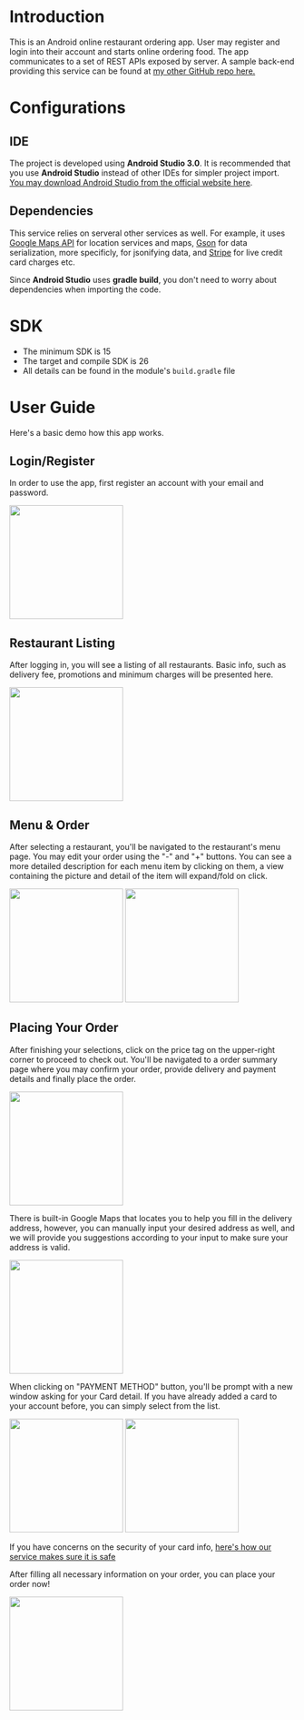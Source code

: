 # Introduction
This is an Android online restaurant ordering app. User may register and login into their account and starts online ordering food. The app communicates to a set of REST APIs exposed by server. A sample back-end providing this service can be found at [my other GitHub repo here.](https://github.com/CristianoYL/RestaurantAppAPI)
# Configurations
## IDE
The project is developed using **Android Studio 3.0**. It is recommended that you use **Android Studio** instead of other IDEs for simpler project import. [You may download Android Studio from the official website here](https://developer.android.com/studio/index.html).

## Dependencies
This service relies on serveral other services as well. For example, it uses [Google Maps API](https://developers.google.com/maps/documentation/android-api/) for location services and maps, [Gson](https://sites.google.com/site/gson/gson-user-guide) for data serialization, more specificly, for jsonifying data, and [Stripe](https://stripe.com/docs) for live credit card charges etc.

Since **Android Studio** uses **gradle build**, you don't need to worry about dependencies when importing the code.
# SDK
* The minimum SDK is 15
* The target and compile SDK is 26
* All details can be found in the module's ```build.gradle``` file

# User Guide
Here's a basic demo how this app works.

## Login/Register
In order to use the app, first register an account with your email and password.

<img src="https://github.com/CristianoYL/RestaurantAndroidApp/blob/master/screenshot/Screenshot_20171120-175008.png" width="200">

## Restaurant Listing
After logging in, you will see a listing of all restaurants. Basic info, such as delivery fee, promotions and minimum charges will be presented here.

<img src="https://github.com/CristianoYL/RestaurantAndroidApp/blob/master/screenshot/Screenshot_20171120-175511.png" width="200">

## Menu & Order
After selecting a restaurant, you'll be navigated to the restaurant's menu page. You may edit your order using the "-" and "+" buttons. You can see a more detailed description for each menu item by clicking on them, a view containing the picture and detail of the item will expand/fold on click.

<img src="https://github.com/CristianoYL/RestaurantAndroidApp/blob/master/screenshot/Screenshot_20171120-175606.png" width="200"> <img src="https://github.com/CristianoYL/RestaurantAndroidApp/blob/master/screenshot/Screenshot_20171120-175533.png" width="200">

## Placing Your Order
After finishing your selections, click on the price tag on the upper-right corner to proceed to check out. You'll be navigated to a order summary page where you may confirm your order, provide delivery and payment details and finally place the order.

<img src="https://github.com/CristianoYL/RestaurantAndroidApp/blob/master/screenshot/Screenshot_20171120-175629.png" width="200">

There is built-in Google Maps that locates you to help you fill in the delivery address, however, you can manually input your desired address as well, and we will provide you suggestions according to your input to make sure your address is valid.

<img src="https://github.com/CristianoYL/RestaurantAndroidApp/blob/master/screenshot/Screenshot_20171120-175700.png" width="200">

When clicking on "PAYMENT METHOD" button, you'll be prompt with a new window asking for your Card detail. If you have already added a card to your account before, you can simply select from the list.

<img src="https://github.com/CristianoYL/RestaurantAndroidApp/blob/master/screenshot/Screenshot_20171120-183507.png" width="200"> <img src="https://github.com/CristianoYL/RestaurantAndroidApp/blob/master/screenshot/Screenshot_20171120-175735.png" width="200">

If you have concerns on the security of your card info, [here's how our service makes sure it is safe](https://github.com/CristianoYL/RestaurantAppAPI#security-of-payment)

After filling all necessary information on your order, you can place your order now!

<img src="https://github.com/CristianoYL/RestaurantAndroidApp/blob/master/screenshot/Screenshot_20171120-175818.png" width="200">

